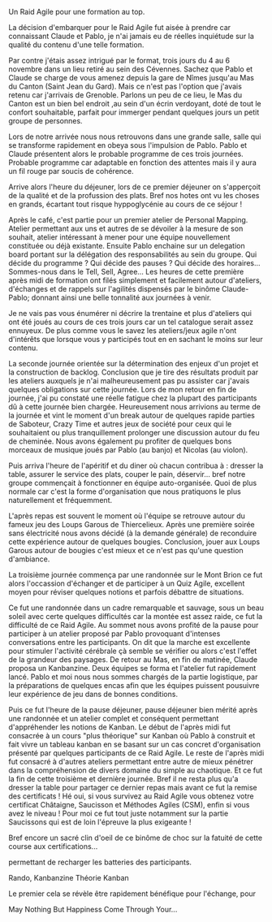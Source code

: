 Un Raid Agile pour une formation au top. 

La décision d'embarquer pour le Raid Agile fut aisée à prendre car connaissant
Claude et Pablo, je n'ai jamais eu de réelles inquiétude sur la qualité du
contenu d'une telle formation.

Par contre j'étais assez intrigué par le format, trois jours du 4 au 6
novembre dans un lieu retiré au sein des Cévennes. Sachez que Pablo et Claude
se charge de vous amenez depuis la gare de Nîmes jusqu'au Mas du Canton (Saint
Jean du Gard). Mais ce n'est pas l'option que j'avais retenu car j'arrivais de
Grenoble. Parlons un peu de ce lieu, le Mas du Canton est un bien bel endroit
,au sein d'un écrin verdoyant, doté de tout le confort souhaitable, parfait
pour immerger pendant quelques jours un petit groupe de personnes.

Lors de notre arrivée nous nous retrouvons dans une grande salle, salle qui se
transforme rapidement en obeya sous l'impulsion de Pablo. Pablo et Claude
présentent alors le probable programme de ces trois journées. Probable programme
car adaptable en fonction des attentes mais il y aura un fil rouge par soucis de
cohérence.

Arrive alors l'heure du déjeuner, lors de ce premier déjeuner on s'apperçoit
de la qualité et de la profussion des plats. Bref nos hotes ont vu les choses
en grands, écartant tout risque hyppoglycénie au cours de ce séjour !

Après le café, c'est partie pour un premier atelier de Personal Mapping.
Atelier permettant aux uns et autres de se dévoiler à la mesure de son
souhait, atelier intéressant à mener pour une équipe nouvellement constituée
ou déjà existante. Ensuite Pablo enchaine sur un delegation board portant sur
la délégation des responsabilités au sein du groupe. Qui décide du programme ?
Qui décide des pauses ? Qui décide des horaires... Sommes-nous dans le Tell,
Sell, Agree... Les heures de cette première après midi de formation ont filés
simplement et facilement autour d'ateliers, d'échanges et de rappels sur
l'agilités dispensés par le binôme Claude-Pablo; donnant ainsi une belle
tonnalité aux journées à venir.

Je ne vais pas vous énumérer ni décrire la trentaine et plus d'ateliers qui
ont été joués au cours de ces trois jours car un tel catalogue serait assez
ennuyeux. De plus comme vous le savez les ateliers/jeux agile n'ont d'intérêts
que lorsque vous y participés tout en en sachant le moins sur leur contenu.

La seconde journée orientée sur la détermination des enjeux d'un projet et la
construction de backlog. Conclusion que je tire des résultats produit par les
ateliers auxquels je n'ai malheureusement pas pu assister car j'avais quelques
obligations sur cette journée. Lors de mon retour en fin de journée, j'ai pu
constaté une réelle fatigue chez la plupart des participants dû à cette
journée bien chargée. Heureusement nous arrivions au terme de la journée et
vint le moment d'un break autour de quelques rapide parties de Saboteur, Crazy
Time et autres jeux de société pour ceux qui le souhaitaient ou plus
tranquillement prolonger une discussion autour du feu de cheminée. Nous avons
également pu profiter de quelques bons morceaux de musique joués par Pablo (au
banjo) et Nicolas (au violon).

Puis arriva l'heure de l'apéritif et du diner où chacun contribua à : dresser la
table, assurer le service des plats, couper le pain, déservir... bref notre
groupe commençait à fonctionner en équipe auto-organisée. Quoi de plus normale
car c'est la forme d'organisation que nous pratiquons le plus naturellement et
fréquemment. 

L'après repas est souvent le moment où l'équipe se retrouve autour du fameux
jeu des Loups Garous de Thiercelieux. Après une première soirée sans
électricité nous avons décidé (à la demande générale) de reconduire cette
expérience autour de quelques bougies. Conclusion, jouer aux Loups
Garous autour de bougies c'est mieux et ce n'est pas qu'une question
d'ambiance.

La troisième journée commença par une randonnée sur le Mont Brion ce fut alors
l'occassion d'échanger et de participer à un Quiz Agile, excellent moyen pour
réviser quelques notions et parfois débattre de situations.

Ce fut une randonnée dans un cadre remarquable et sauvage, sous un beau soleil
avec certe quelques difficultés car la montée est assez raide, ce fut la
difficulté de ce Raid Agile. Au sommet nous avons profité de la pause pour
participer à un atelier proposé par Pablo provoquant d'intenses conversations
entre les participants. On dit que la marche est excellente pour stimuler
l'activité cérébrale çà semble se vérifier ou alors c'est l'effet de la
grandeur des paysages. De retour au Mas, en fin de matinée, Claude proposa un
Kanbanzine. Deux équipes se forma et l'atelier fut rapidement lancé. Pablo et
moi nous nous sommes chargés de la partie logistique, par la préparations de
quelques encas afin que les équipes puissent pousuivre leur expérience de jeu
dans de bonnes conditions.

Puis ce fut l'heure de la pause déjeuner, pause déjeuner bien mérité après une
randonnée et un atelier complet et conséquent permettant d'appréhender les
notions de Kanban. Le début de l'après midi fut consacrée à un cours "plus
théorique" sur Kanban où Pablo à construit et fait vivre un tableau kanban en
se basant sur un cas concret d'organisation présenté par quelques participants
de ce Raid Agile. Le reste de l'après midi fut consacré à d'autres ateliers
permettant entre autre de mieux pénétrer dans la compréhension de divers
domaine du simple au chaotique. Et ce fut la fin de cette troisième et
dernière journée. Bref il ne resta plus qu'a dresser la table pour partager ce
dernier repas mais avant ce fut la remise des certificats ! Hé oui, si vous
survivez au Raid Agile vous obtenez votre certificat Châtaigne, Saucisson et
Méthodes Agiles (CSM), enfin si vous avez le niveau ! Pour moi ce fut tout juste
notamment sur la partie Saucissons qui est de loin l'épreuve la plus exigeante !

Bref encore un sacré clin d'oeil de ce binôme de choc sur la fatuité de cette
course aux certifications...


 permettant de recharger les batteries
des participants. 


Rando, Kanbanzine Théorie
Kanban


Le premier cela se révèle être
rapidement bénéfique pour l'échange, pour 


May Nothing But Happiness Come Through Your...